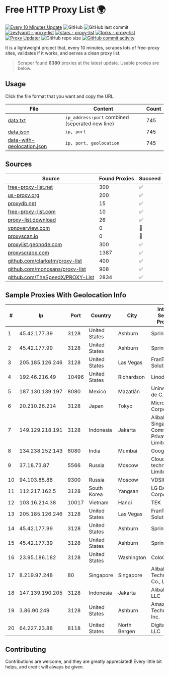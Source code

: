 
# Free HTTP Proxy List 🌍

[![Every 10 Minutes Update](https://github.com/mertguvencli/http-proxy-list/actions/workflows/main.yml/badge.svg?branch=main)](https://github.com/mertguvencli/http-proxy-list/actions/workflows/main.yml)
![GitHub](https://img.shields.io/github/license/mertguvencli/http-proxy-list)
![GitHub last commit](https://img.shields.io/github/last-commit/mertguvencli/http-proxy-list)
[![zevtyardt - proxy-list](https://img.shields.io/static/v1?label=zevtyardt&message=proxy-list&color=blue&logo=github)](https://github.com/zevtyardt/proxy-list "Go to GitHub repo")
[![stars - proxy-list](https://img.shields.io/github/stars/zevtyardt/proxy-list?style=social)](https://github.com/zevtyardt/proxy-list)
[![forks - proxy-list](https://img.shields.io/github/forks/zevtyardt/proxy-list?style=social)](https://github.com/zevtyardt/proxy-list)
[![Proxy Updater](https://github.com/zevtyardt/proxy-list/workflows/Proxy%20Updater/badge.svg)](https://github.com/zevtyardt/proxy-list/actions?query=workflow:"Proxy+Updater")
![GitHub repo size](https://img.shields.io/github/repo-size/zevtyardt/proxy-list)
[![GitHub commit activity](https://img.shields.io/github/commit-activity/m/zevtyardt/proxy-list?logo=commits)](https://github.com/zevtyardt/proxy-list/commits/main)

It is a lightweight project that, every 10 minutes, scrapes lots of free-proxy sites, validates if it works, and serves a clean proxy list.

> Scraper found **6380** proxies at the latest update. Usable proxies are below.

## Usage

Click the file format that you want and copy the URL.

|File|Content|Count|
|----|-------|-----|
|[data.txt](https://raw.githubusercontent.com/mertguvencli/http-proxy-list/main/proxy-list/data.txt)|`ip_address:port` combined (seperated new line)|745|
|[data.json](https://raw.githubusercontent.com/mertguvencli/http-proxy-list/main/proxy-list/data.json)|`ip, port`|745|
|[data-with-geolocation.json](https://raw.githubusercontent.com/mertguvencli/http-proxy-list/main/proxy-list/data-with-geolocation.json)|`ip, port, geolocation`|745|

## Sources

|Source|Found Proxies|Succeed|
|------|-------------|-------|
|[free-proxy-list.net](https://free-proxy-list.net)|300|✅|
|[us-proxy.org](https://www.us-proxy.org)|200|✅|
|[proxydb.net](http://proxydb.net)|15|✅|
|[free-proxy-list.com](https://free-proxy-list.com/?page=&port=&type%5B%5D=http&type%5B%5D=https&up_time=0&search=Search)|10|✅|
|[proxy-list.download](https://www.proxy-list.download/HTTP)|26|✅|
|[vpnoverview.com](https://vpnoverview.com/privacy/anonymous-browsing/free-proxy-servers)|0|🚫|
|[proxyscan.io](https://www.proxyscan.io)|0|🚫|
|[proxylist.geonode.com](https://proxylist.geonode.com/api/proxy-list?limit=300&page=1&sort_by=lastChecked&sort_type=desc&protocols=http,https)|300|✅|
|[proxyscrape.com](https://api.proxyscrape.com/v2/?request=displayproxies&protocol=http&timeout=10000&country=all&ssl=all&anonymity=all)|1387|✅|
|[github.com/clarketm/proxy-list](https://raw.githubusercontent.com/clarketm/proxy-list/master/proxy-list-raw.txt)|400|✅|
|[github.com/monosans/proxy-list](https://raw.githubusercontent.com/monosans/proxy-list/main/proxies/http.txt)|908|✅|
|[github.com/TheSpeedX/PROXY-List](https://raw.githubusercontent.com/TheSpeedX/PROXY-List/master/http.txt)|2834|✅|


## Sample Proxies With Geolocation Info

|#|Ip|Port|Country|City|Internet Service Provider|
|-|--|----|-------|----|-------------------------|
|1|45.42.177.39|3128|United States|Ashburn|Sprint|
|2|45.42.177.99|3128|United States|Ashburn|Sprint|
|3|205.185.126.246|3128|United States|Las Vegas|FranTech Solutions|
|4|192.46.216.49|10496|United States|Richardson|Linode, LLC|
|5|187.130.139.197|8080|Mexico|Mazatlán|Uninet S.A. de C.V.|
|6|20.210.26.214|3128|Japan|Tokyo|Microsoft Corporation|
|7|149.129.218.191|3128|Indonesia|Jakarta|Alibaba.com Singapore E-Commerce Private Limited|
|8|134.238.252.143|8080|India|Mumbai|Google LLC|
|9|37.18.73.87|5566|Russia|Moscow|Cloud technology Limited (Ltd.)|
|10|94.103.85.88|9300|Russia|Moscow|VDSINA|
|11|112.217.162.5|3128|South Korea|Yangsan|LG DACOM Corporation|
|12|103.16.214.38|10017|Vietnam|Hanoi|TEK|
|13|205.185.126.246|3128|United States|Las Vegas|FranTech Solutions|
|14|45.42.177.99|3128|United States|Ashburn|Sprint|
|15|45.42.177.39|3128|United States|Ashburn|Sprint|
|16|23.95.186.182|3128|United States|Washington|ColoCrossing|
|17|8.219.97.248|80|Singapore|Singapore|Alibaba (US) Technology Co., Ltd.|
|18|147.139.190.205|3128|Indonesia|Jakarta|Alibaba.com LLC|
|19|3.86.90.249|3128|United States|Ashburn|Amazon Technologies Inc.|
|20|64.227.23.88|8118|United States|North Bergen|DigitalOcean, LLC|



## Contributing

Contributions are welcome, and they are greatly appreciated! Every
little bit helps, and credit will always be given.

